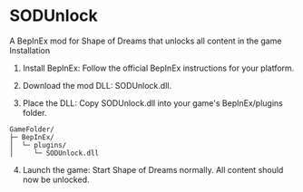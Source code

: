 # SODUnlock
A BepInEx mod for Shape of Dreams that unlocks all content in the game
Installation

1. Install BepInEx: Follow the official BepInEx instructions for your platform.


2. Download the mod DLL: SODUnlock.dll.


3. Place the DLL: Copy SODUnlock.dll into your game's BepInEx/plugins folder.
```
GameFolder/
├─ BepInEx/
│  └─ plugins/
│     └─ SODUnlock.dll
```

4. Launch the game: Start Shape of Dreams normally. All content should now be unlocked.
